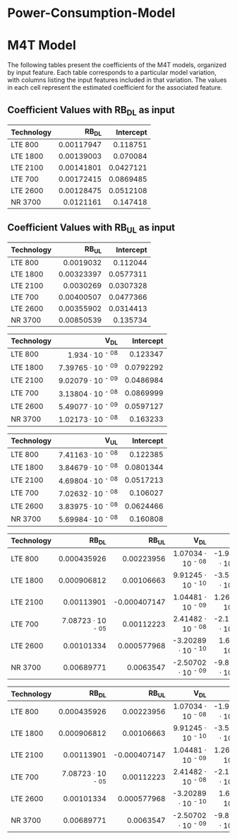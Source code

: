 # Power-Consumption-Model
# M4T Model

The following tables present the coefficients of the M4T models, organized by input feature. Each table corresponds to a particular model variation, with columns listing the input features included in that variation. The values in each cell represent the estimated coefficient for the associated feature.

## Coefficient Values with RB<sub>DL</sub> as input

| Technology   |   RB<sub>DL</sub> |   Intercept |
|:-------------|------------------:|------------:|
| LTE 800       |        0.00117947 |   0.118751  |
| LTE 1800      |        0.00139003 |   0.070084  |
| LTE 2100      |        0.00141801 |   0.0427121 |
| LTE 700       |        0.00172415 |   0.0869485 |
| LTE 2600      |        0.00128475 |   0.0512108 |
| NR 3700       |        0.0121161  |   0.147418  |


## Coefficient Values with RB<sub>UL</sub> as input
| Technology   |   RB<sub>UL</sub> |   Intercept |
|:-------------|------------------:|------------:|
| LTE 800       |        0.0019032  |   0.112044  |
| LTE 1800      |        0.00323397 |   0.0577311 |
| LTE 2100      |        0.0030269  |   0.0307328 |
| LTE 700       |        0.00400507 |   0.0477366 |
| LTE 2600      |        0.00355902 |   0.0314413 |
| NR 3700       |        0.00850539 |   0.135734  |


| Technology   |   V<sub>DL</sub> |   Intercept |
|:-------------|-----------------:|------------:|
| LTE 800       |      1.934 &middot; 10 <sup> - 08  </sup> |   0.123347  |
| LTE 1800      |      7.39765 &middot; 10 <sup> - 09 </sup> |   0.0792292 |
| LTE 2100      |      9.02079 &middot; 10 <sup> - 09 </sup> |   0.0486984 |
| LTE 700       |      3.13804 &middot; 10 <sup> - 08 </sup> |   0.0869999 |
| LTE 2600      |      5.49077 &middot; 10 <sup> - 09 </sup> |   0.0597127 |
| NR 3700       |      1.02173 &middot; 10 <sup> - 08 </sup> |   0.163233  |


| Technology   |   V<sub>UL</sub> |   Intercept |
|:-------------|-----------------:|------------:|
| LTE 800       |      7.41163 &middot; 10 <sup> - 08 </sup> |   0.122385  |
| LTE 1800      |      3.84679 &middot; 10 <sup> - 08 </sup> |   0.0801344 |
| LTE 2100      |      4.69804 &middot; 10 <sup> - 08 </sup> |   0.0517213 |
| LTE 700       |      7.02632 &middot; 10 <sup> - 08 </sup> |   0.106027  |
| LTE 2600      |      3.83975 &middot; 10 <sup> - 08 </sup> |   0.0624466 |
| NR 3700       |      5.69984 &middot; 10 <sup> - 08 </sup> |   0.160808  |


| Technology   |   RB<sub>DL</sub> |   RB<sub>UL</sub> |   V<sub>DL</sub> |   V<sub>UL</sub> |   F |   B |          A |   P<sub>Max</sub> |   Intercept |
|:-------------|------------------:|------------------:|-----------------:|-----------------:|----:|----:|-----------:|------------------:|------------:|
| LTE 800       |       0.000435926 |       0.00223956  |      1.07034 &middot; 10 <sup> - 08 </sup> |     -1.93946 &middot; 10 <sup> - 08 </sup> |   0 |   0 |  0.640399  |       0.00166187  |  -0.729164  |
| LTE 1800      |       0.000906812 |       0.00106663  |      9.91245 &middot; 10 <sup> - 10 </sup> |     -3.52038 &middot; 10 <sup> - 09 </sup> |   0 |   0 |  0.0574126 |       0.0016095   |  -0.0462763 |
| LTE 2100      |       0.00113901  |      -0.000407147 |      1.04481 &middot; 10 <sup> - 09 </sup> |      1.26937 &middot; 10 <sup> - 08 </sup> |   0 |   0 |  0.0183311 |       0.00178236  |  -0.0192772 |
| LTE 700       |       7.08723 &middot; 10 <sup> - 05 </sup> |       0.00112223  |      2.41482 &middot; 10 <sup> - 08  </sup> |     -2.11711 &middot; 10 <sup> - 08 </sup> |   0 |   0 |  0         |       0.0105631   |  -0.172546  |
| LTE 2600      |       0.00101334  |       0.000577968 |     -3.20289 &middot; 10 <sup> - 10  </sup>|      1.6857 &middot; 10 <sup> - 09 </sup>  |   0 |   0 | -0.168632  |       0.000273335 |   0.250833  |
| NR 3700       |       0.00689771  |       0.0063547   |     -2.50702 &middot; 10 <sup> - 09  </sup>|     -9.88026 &middot; 10 <sup> - 09  </sup> |   0 |   0 |  0         |       0           |   0.135002  |


| Technology   |   RB<sub>DL</sub> |   RB<sub>UL</sub> |   V<sub>DL</sub> |   V<sub>UL</sub> |          A |   P<sub>Max</sub> |   Intercept |
|:-------------|------------------:|------------------:|-----------------:|-----------------:|-----------:|------------------:|------------:|
| LTE 800       |       0.000435926 |       0.00223956  |      1.07034 &middot; 10 <sup> - 08 </sup> |     -1.93946 &middot; 10 <sup> - 08  </sup> |  0.640399  |       0.00166187  |  -0.729164  |
| LTE 1800      |       0.000906812 |       0.00106663  |      9.91245 &middot; 10 <sup> - 10 </sup> |     -3.52038 &middot; 10 <sup> - 09 </sup> |  0.0574126 |       0.0016095   |  -0.0462763 |
| LTE 2100      |       0.00113901  |      -0.000407147 |      1.04481 &middot; 10 <sup> - 09 </sup> |      1.26937 &middot; 10 <sup> - 08 </sup> |  0.0183311 |       0.00178236  |  -0.0192772 |
| LTE 700       |       7.08723 &middot; 10 <sup> - 05 </sup> |       0.00112223  |      2.41482 &middot; 10 <sup> - 08 </sup> |     -2.11711 &middot; 10 <sup> - 08 </sup> |  0         |       0.0105631   |  -0.172546  |
| LTE 2600      |       0.00101334  |       0.000577968 |     -3.20289 &middot; 10 <sup> - 10 |      1.6857 &middot; 10 <sup> - 09 </sup>  | -0.168632  |       0.000273335 |   0.250833  |
| NR 3700       |       0.00689771  |       0.0063547   |     -2.50702 &middot; 10 <sup> - 09 |     -9.88026 &middot; 10 <sup> - 09 </sup> |  0         |       0           |   0.135002  |
